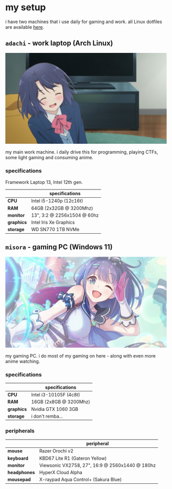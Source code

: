 # my setup

i have two machines that i use daily for gaming and work. all Linux dotfiles are available [here](https://github.com/j1nxie/dotfiles).

## `adachi` - work laptop (Arch Linux)

![Adachi Sakura](images/adachi.jpg)

my main work machine. i daily drive this for programming, playing CTFs, some light gaming and consuming anime.

### specifications

Framework Laptop 13, Intel 12th gen.

|              | specifications              |
|--------------|-----------------------------|
| **CPU**      | Intel i5-1240p (12c16t)     |
| **RAM**      | 64GB (2x32GB @ 3200Mhz)     |
| **monitor**  | 13", 3:2 @ 2256x1504 @ 60hz |
| **graphics** | Intel Iris Xe Graphics      |
| **storage**  | WD SN770 1TB NVMe           |

## `misora` - gaming PC (Windows 11)

![Misora](images/misora.jpg)

my gaming PC. i do most of my gaming on here - along with even more anime watching.

### specifications

|              | specifications                |
|--------------|-------------------------------|
| **CPU**      | Intel i3-10105F (4c8t)        |
| **RAM**      | 16GB (2x8GB @ 3200Mhz)        |
| **graphics** | Nvidia GTX 1060 3GB           |
| **storage**  | i don't remba...              |

### peripherals

|                | peripheral                                       |
|----------------|--------------------------------------------------|
| **mouse**      | Razer Orochi v2                                  |
| **keyboard**   | KBD67 Lite R1 (Gateron Yellow)                   |
| **monitor**    | Viewsonic VX2758, 27", 16:9 @ 2560x1440 @ 180hz  |
| **headphones** | HyperX Cloud Alpha                               |
| **mousepad**   | X-raypad Aqua Control+ (Sakura Blue)             |
